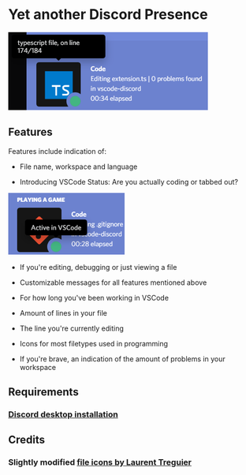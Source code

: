 # Yet another Discord Presence

![](assets/example1.png)

## Features

Features include indication of:

- File name, workspace and language

- Introducing VSCode Status: Are you actually coding or tabbed out?

![](assets/example2.png)

- If you're editing, debugging or just viewing a file

- Customizable messages for all features mentioned above

- For how long you've been working in VSCode

- Amount of lines in your file

- The line you're currently editing

- Icons for most filetypes used in programming

- If you're brave, an indication of the amount of problems in your workspace

## Requirements

### [Discord desktop installation](https://discord.com/download)

## Credits

### Slightly modified [file icons by Laurent Treguier](https://github.com/LaurentTreguier/vscode-simple-icons)